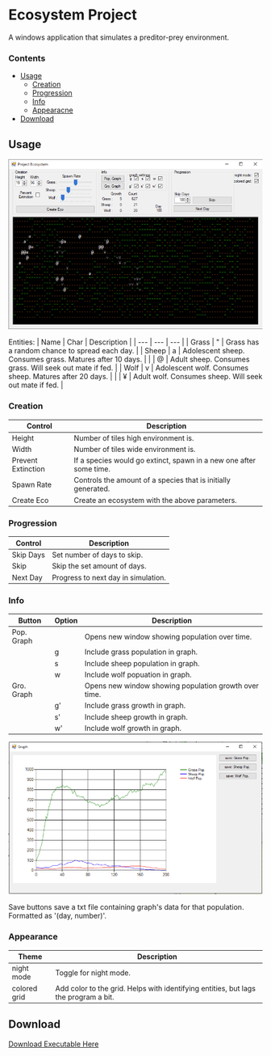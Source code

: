 # Ecosystem Project 
A windows application that simulates a preditor-prey environment.

### Contents
- [Usage](#Usage)
  * [Creation](#Creation)
  * [Progression](#Progression)
  * [Info](#Info)
  * [Appearacne](#Appearance)
- [Download](#Download)


## Usage

![](/ReadMe_Images/screenshot1.png)

Entities: 
| Name | Char | Description |
| --- | --- | --- |
| Grass | " | Grass has a random chance to spread each day.            |
| Sheep | a | Adolescent sheep. Consumes grass. Matures after 10 days. |
|       | @ | Adult sheep. Consumes grass. Will seek out mate if fed.  |
| Wolf  | v | Adolescent wolf. Consumes sheep. Matures after 20 days.  |
|       | ¥ | Adult wolf. Consumes sheep. Will seek out mate if fed.   |

### Creation
| Control | Description | 
| --- | --- |
| Height             | Number of tiles high environment is. |
| Width              | Number of tiles wide environment is. |
| Prevent Extinction | If a species would go extinct, spawn in a new one after some time. |
| Spawn Rate         | Controls the amount of a species that is initially generated. |
| Create Eco         | Create an ecosystem with the above parameters. |

### Progression
| Control | Description |
| --- | --- |
| Skip Days | Set number of days to skip. | 
| Skip      | Skip the set amount of days. |
| Next Day  | Progress to next day in simulation. |

### Info
| Button | Option |  Description |
| --- | --- | --- |
| Pop. Graph |    | Opens new window showing population over time.        |
|            | g  | Include grass population in graph.                    |
|            | s  | Include sheep population in graph.                    |
|            | w  | Include wolf popuation in graph.                      |
| Gro. Graph |    | Opens new window showing population growth over time. |
|            | g' | Include grass growth in graph.                        |
|            | s' | Include sheep growth in graph.                        |
|            | w' | Include wolf growth in graph.                         |

![](/ReadMe_Images/screenshot2.png)

Save buttons save a txt file containing graph's data for that population. Formatted as '(day, number)'. 

### Appearance 
| Theme | Description | 
| --- | --- |
| night mode | Toggle for night mode. | 
| colored grid | Add color to the grid. Helps with identifying entities, but lags the program a bit. |

## Download
[Download Executable Here](https://github.com/JollyWolly/EcosystemProject/releases/tag/windows)
</a>

